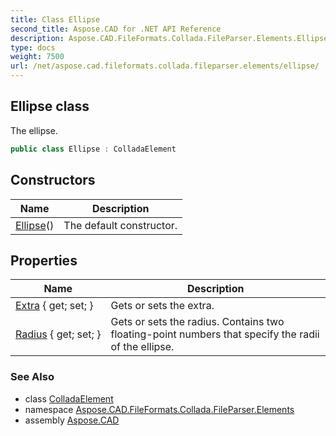 ```yaml
---
title: Class Ellipse
second_title: Aspose.CAD for .NET API Reference
description: Aspose.CAD.FileFormats.Collada.FileParser.Elements.Ellipse class. The ellipse
type: docs
weight: 7500
url: /net/aspose.cad.fileformats.collada.fileparser.elements/ellipse/
---
```

## Ellipse class

The ellipse.

```csharp
public class Ellipse : ColladaElement
```

## Constructors

| Name | Description |
| --- | --- |
| [Ellipse](ellipse/)() | The default constructor. |

## Properties

| Name | Description |
| --- | --- |
| [Extra](../../aspose.cad.fileformats.collada.fileparser.elements/ellipse/extra/) { get; set; } | Gets or sets the extra. |
| [Radius](../../aspose.cad.fileformats.collada.fileparser.elements/ellipse/radius/) { get; set; } | Gets or sets the radius. Contains two floating-point numbers that specify the radii of the ellipse. |

### See Also

* class [ColladaElement](../colladaelement/)
* namespace [Aspose.CAD.FileFormats.Collada.FileParser.Elements](../../aspose.cad.fileformats.collada.fileparser.elements/)
* assembly [Aspose.CAD](../../)


